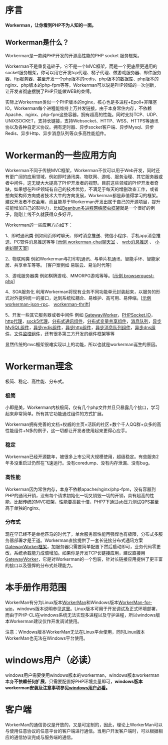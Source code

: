 # 序言

**Workerman，让你看到PHP不为人知的一面。**

## Workerman是什么？
Workerman是一款纯PHP开发的开源高性能的PHP socket 服务框架。

Workerman不是重复造轮子，它不是一个MVC框架，而是一个更底层更通用的socket服务框架，你可以用它开发tcp代理、梯子代理、做游戏服务器、邮件服务器、ftp服务器、甚至开发一个php版本的redis、php版本的数据库、php版本的nginx、php版本的php-fpm等等。Workerman可以说是PHP领域的一次创新，让开发者彻底摆脱了PHP只能做WEB的束缚。

实际上Workerman类似一个PHP版本的nginx，核心也是多进程+Epoll+非阻塞IO。Workerman每个进程能维持上万并发链接。由于本身常住内存，不依赖Apache、nginx、php-fpm这些容器，拥有超高的性能。同时支持TCP、UDP、UNIXSOCKET，支持长链接，支持Websocket、HTTP、WSS、HTTPS等通讯协以及各种自定义协议。拥有定时器、异步socket客户端、异步Mysql、异步Redis、异步Http、异步消息队列等众多高性能组件。

# Workerman的一些应用方向
Workerman不同于传统MVC框架，Workerman不仅可以用于Web开发，同时还有更广阔的应用领域，例如即时通讯类、物联网、游戏、服务治理、其它服务器或者中间件，这无疑大大提高了PHP开发者的视野。目前这些领域的PHP开发者奇缺，如果想在PHP领域有自己的技术优势，不满足于每天的增删改查工作，或者想向架构师方向或者技术大牛的方向发展，Workerman都是非值得学习的框架。建议开发者不仅会用，而且能基于Workerman开发出属于自己的开源项目，提升技能增加自己的影响力，比如[Beanbun多进程网络爬虫框架](https://github.com/kiddyuchina/Beanbun)就是一个很好的例子，刚刚上线不久就获得众多好评。

Workerman的一些应用方向如下：

1、即时通讯类
例如网页即时聊天、即时消息推送、微信小程序、手机app消息推送、PC软件消息推送等等
[[示例 workerman-chat聊天室](http://www.workerman.net/workerman-chat) 、 [web消息推送](http://www.workerman.net/web-sender) 、 [小蝌蚪聊天室](http://www.workerman.net/workerman-todpole)]

2、物联网类
例如Workerman与打印机通讯、与单片机通讯、智能手环、智能家居、共享单车等等。
[客户案例如 易联云、易泊时代等]

3、游戏服务器类
例如棋牌游戏、MMORPG游戏等等。[[示例 browserquest-php](http://www.workerman.net/browserquest)]

4、SOA服务化
利用Workerman将现有业务不同功能单元封装起来，以服务的形式对外提供统一的接口，达到系统松耦合、易维护、高可用、易伸缩。[[示例 workerman-json-rpc](http://www.workerman.net/workerman-jsonrpc)、 [workerman-thrift](http://www.workerman.net/workerman-thrift)]

5、开发一些其它服务器或者中间件
例如 [GatewayWorker](http://www.workerman.net/gatewaydoc/)，[PHPSocket.IO](http://www.workerman.net/phpsocket_io)，[http代理](https://github.com/walkor/php-http-proxy)，[sock5代理](https://github.com/walkor/php-socks5)，[分布式通讯组件](https://github.com/walkor/Channel)，[分布式变量共享组件](https://github.com/walkor/GlobalData)，[消息队列](https://github.com/walkor/workerman-queue)，[异步MySQL组件](http://www.kancloud.cn/walkor/workerman/315213)，[异步redis组件](http://www.kancloud.cn/walkor/workerman/315215)，[异步http组件](http://www.kancloud.cn/walkor/workerman/315217)，[异步消息队列组件](http://www.kancloud.cn/walkor/workerman/315219)，[异步dns组件](http://www.kancloud.cn/walkor/workerman/315930)，[文件监控组件](http://www.kancloud.cn/walkor/workerman/315203)，还有很多第三方开发的组件框架等等

显然传统的mvc框架很难实现以上的功能，所以也就是workerman诞生的原因。

# Workerman理念
极简、稳定、高性能、分布式。

### **极简**
小即是美，Workerman内核极简，仅有几个php文件并且只暴露几个接口，学习起来非常简单。所有其它功能通过组件的方式扩展。

Workerman拥有完善的文档+权威的主页+活跃的社区+数个千人QQ群+众多的高性能组件+N多的例子，这一切都让开发者使用起来更得心应手。

### **稳定**
Workerman已经开源数年，被很多上市公司大规模使用，超级稳定。有些服务2年多没重启过仍然在飞速运行。没有coredump、没有内存泄漏、没有bug。

### **高性能**
Workerman因为常住内存，本身不依赖apache/nginx/php-fpm，没有容器到PHP的通讯开销，没有每个请求初始化一切又销毁一切的开销，具有超高的性能，比起传统的MVC框架，性能要高数十倍，PHP7下通过ab压力测试QPS甚至高于单独的nginx。

### **分布式**
现在早已经不是单枪匹马的时代了，单台服务器性能再强悍也有极限，分布式多服务器部署才是王道。Workerman直接提供了一套长链接分布式通讯方案[GatewayWorker框架](http://www.workerman.net/gatewaydoc/)，加服务器只需要简单配置下然后启动即可，业务代码零更改，系统承载能力成倍增加。如果你是开发TCP长链接应用，建议直接用[GatewayWorker](http://www.workerman.net/gatewaydoc/)，它是对Workerman的一个包装，针对长链接应用提供了更丰富的接口以及强悍的分布式处理能力。

# 本手册作用范围
WorkerMan有分为Linux版本[WorkerMan](https://github.com/walkor/workerman)和Windows版本[WorkerMan-for-win](https://github.com/walkor/workerman-for-win)，windows版本说明参见[这里](http://www.workerman.net/windows)。Linux版本可用于开发调试及正式环境部署，而由于PHP-CLI在windows系统无法实现多进程以及守护进程，所以windows版本Workerman建议仅作开发调试使用。

注意：Windows版本WorkerMan无法在Linux平台使用，同时Linux版本WorkerMan也无法在Windows平台使用。

# windows用户（必读）

windows用户需要使用windows版本的workerman，windows版本workerman本身**不依赖任何扩展**，只需要配置好PHP环境变量即可，**windows版本workerman安装及注意事项参见[windows用户必看](http://www.workerman.net/windows)。**

# 客户端

WorkerMan的通信协议是开放的，又是可定制的，因此，理论上WorkerMan可以与使用任意协议的任意平台的客户端进行通信。当用户开发客户端时，可以根据相应的通信协议完成与服务端的通信。



